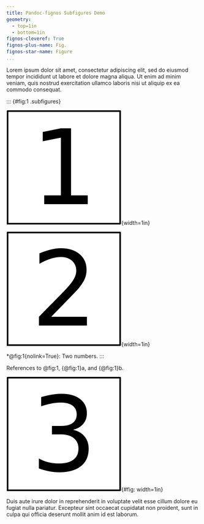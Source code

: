 ```yaml
---
title: Pandoc-fignos Subfigures Demo
geometry:
  - top=1in
  - bottom=1in
fignos-cleveref: True
fignos-plus-name: Fig.
fignos-star-name: Figure
...
```


Lorem ipsum dolor sit amet, consectetur adipiscing elit, sed do eiusmod tempor incididunt ut labore et dolore magna aliqua. Ut enim ad minim veniam, quis nostrud exercitation ullamco laboris nisi ut aliquip ex ea commodo consequat.

::: {#fig:1 .subfigures}

![a) The number one.](img/fig-1.png){width=1in}

![b) The number two.](img/fig-2.png){width=1in}

*@fig:1{nolink=True}: Two numbers.
:::

References to @fig:1, {@fig:1}a, and {@fig:1}b.

![The number three.](img/fig-3.png){#fig: width=1in}

Duis aute irure dolor in reprehenderit in voluptate velit esse cillum dolore eu fugiat nulla pariatur. Excepteur sint occaecat cupidatat non proident, sunt in culpa qui officia deserunt mollit anim id est laborum.

